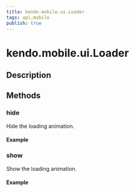```yaml
---
title: kendo.mobile.ui.Loader
tags: api,mobile
publish: true
---
```


# kendo.mobile.ui.Loader

## Description



## Methods

### hide

Hide the loading animation.

#### Example

    

### show

Show the loading animation.

#### Example

    
